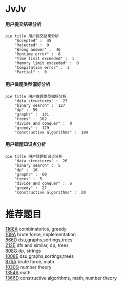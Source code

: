 # JvJv

<!-- tabs:start -->



#### **用户提交结果分析**

```mermaid
pie title 用户提交结果分析
    "Accepted" :  45
    "Rejected" :  0
    "Wrong answer" :  46
    "Runtime error" :  6
    "Time limit exceeded" :  1
    "Memory limit exceeded" :  0
    "Compilation error" :  2
    "Partial" :  0
```

#### **用户做题类型偏好分析**

```mermaid
pie title 用户做题类型偏好分析
    "data structures" :  27
    "binary search" :  127
    "dp" :  59
    "graphs" :  131
    "trees" :  102
    "divide and conquer" :  0
    "greedy" :  129
    "constructive algorithms" :  184
```
#### **用户错题知识点分析**

```mermaid
pie title 用户错题知识点分析
    "data structures" :  26
    "binary search" :  5
    "dp" :  16
    "graphs" :  60
    "trees" :  5
    "divide and conquer" :  6
    "greedy" :  27
    "constructive algorithms" :  20
```



<!-- tabs:end -->
# 推荐题目
[1166A](https://codeforces.com/contest/1166/problem/A)		combinatorics,
                        greedy		  
[109A](https://codeforces.com/contest/109/problem/A)		brute force,
                        implementation		  
[866D](https://codeforces.com/contest/866/problem/D)		dsu,graphs,sortings,trees		  
[212E](https://codeforces.com/contest/212/problem/E)		dfs and similar,
                        dp,
                        trees		  
[808G](https://codeforces.com/contest/808/problem/G)		dp,
                        strings		  
[1008E](https://codeforces.com/contest/1008/problem/E)		dsu,graphs,sortings,trees		  
[875A](https://codeforces.com/contest/875/problem/A)		brute force,
                        math		  
[1030G](https://codeforces.com/contest/1030/problem/G)		number theory		  
[1354A](https://codeforces.com/contest/1354/problem/A)		math		  
[1366D](https://codeforces.com/contest/1366/problem/D)		constructive algorithms,
                        math,
                        number theory		  
